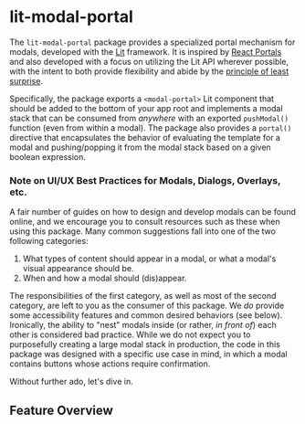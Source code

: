 # lit-modal-portal

The `lit-modal-portal` package provides a specialized portal mechanism for modals, developed with the [Lit](https://lit.dev) framework.
It is inspired by [React Portals](https://reactjs.org/docs/portals.html) and also developed with
a focus on utilizing the Lit API wherever possible, with the intent to both provide flexibility and abide by the
[principle of least surprise](https://en.wikipedia.org/wiki/Principle_of_least_astonishment).

Specifically, the package exports a `<modal-portal>` Lit component that should be added to the bottom of your app root
and implements a modal stack that can be consumed from *anywhere* with an exported `pushModal()` function
(even from within a modal).
The package also provides a `portal()` directive that encapsulates the behavior of evaluating the template
for a modal and pushing/popping it from the modal stack based on a given boolean expression.

### Note on UI/UX Best Practices for Modals, Dialogs, Overlays, etc.

A fair number of guides on how to design and develop modals can be found online,
and we encourage you to consult resources such as these when using this package.
Many common suggestions fall into one of the two following categories:

1. What types of content should appear in a modal, or what a modal's visual appearance should be.
2. When and how a modal should (dis)appear.

The responsibilities of the first category, as well as most of the second category, are left to you
as the consumer of this package.
We *do* provide some accessibility features and common desired behaviors (see below).
Ironically, the ability to "nest" modals inside (or rather, *in front of*) each other is considered bad practice.
While we do not expect you to purposefully creating a large modal stack in production, the code in this package
was designed with a specific use case in mind, in which a modal contains buttons whose actions require confirmation.

Without further ado, let's dive in.

## Feature Overview
